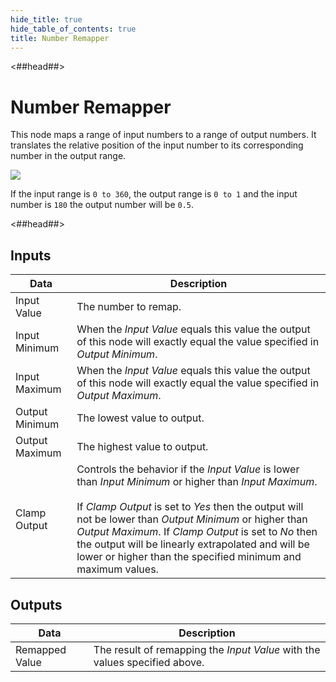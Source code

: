 ```yaml
---
hide_title: true
hide_table_of_contents: true
title: Number Remapper
---
```


<##head##>

# Number Remapper

This node maps a range of input <span className="ndl-data">numbers</span> to a range of output <span className="ndl-data">numbers</span>. It translates the relative position of the input <span className="ndl-data">number</span> to its corresponding <span className="ndl-data">number</span> in the output range.

<div className="ndl-image-with-background l">

![](nodes/math/number-remapper/number_remapper_node.png)

</div>

If the input range is `0 to 360`, the output range is `0 to 1` and the input <span className="ndl-data">number</span> is `180` the output <span className="ndl-data">number</span> will be `0.5`.

<##head##>

## Inputs

| Data                                             | Description                                                                                                                                                                                                                                                                                                                                                                                            |
| ------------------------------------------------ | ------------------------------------------------------------------------------------------------------------------------------------------------------------------------------------------------------------------------------------------------------------------------------------------------------------------------------------------------------------------------------------------------------ |
| <span className="ndl-data">Input Value</span>    | The number to remap.                                                                                                                                                                                                                                                                                                                                                                                   |
| <span className="ndl-data">Input Minimum</span>  | When the _Input Value_ equals this value the output of this node will exactly equal the value specified in _Output Minimum_.                                                                                                                                                                                                                                                                           |
| <span className="ndl-data">Input Maximum</span>  | When the _Input Value_ equals this value the output of this node will exactly equal the value specified in _Output Maximum_.                                                                                                                                                                                                                                                                           |
| <span className="ndl-data">Output Minimum</span> | The lowest value to output.                                                                                                                                                                                                                                                                                                                                                                            |
| <span className="ndl-data">Output Maximum</span> | The highest value to output.                                                                                                                                                                                                                                                                                                                                                                           |
| <span className="ndl-data">Clamp Output</span>   | Controls the behavior if the _Input Value_ is lower than _Input Minimum_ or higher than _Input Maximum_.<br/><br/>If _Clamp Output_ is set to _Yes_ then the output will not be lower than _Output Minimum_ or higher than _Output Maximum_. If _Clamp Output_ is set to _No_ then the output will be linearly extrapolated and will be lower or higher than the specified minimum and maximum values. |

## Outputs

| Data                                             | Description                                                                |
| ------------------------------------------------ | -------------------------------------------------------------------------- |
| <span className="ndl-data">Remapped Value</span> | The result of remapping the _Input Value_ with the values specified above. |
